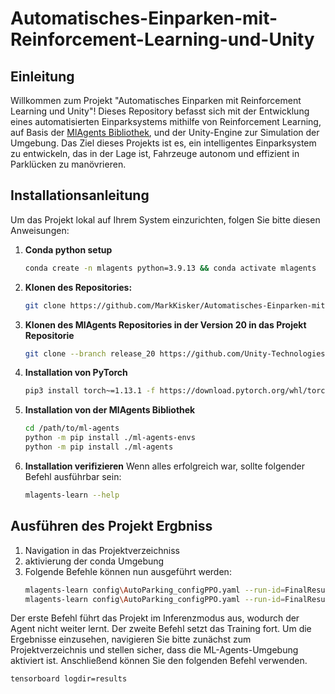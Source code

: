 # Automatisches-Einparken-mit-Reinforcement-Learning-und-Unity
## Einleitung

Willkommen zum Projekt "Automatisches Einparken mit Reinforcement Learning und Unity"! Dieses Repository befasst sich mit der Entwicklung eines automatisierten Einparksystems mithilfe von Reinforcement Learning, auf Basis der [MlAgents Bibliothek](https://github.com/Unity-Technologies/ml-agents), und der Unity-Engine zur Simulation der Umgebung. Das Ziel dieses Projekts ist es, ein intelligentes Einparksystem zu entwickeln, das in der Lage ist, Fahrzeuge autonom und effizient in Parklücken zu manövrieren.

## Installationsanleitung

Um das Projekt lokal auf Ihrem System einzurichten, folgen Sie bitte diesen Anweisungen:
1. **Conda python setup**
   ```bash
   conda create -n mlagents python=3.9.13 && conda activate mlagents
2. **Klonen des Repositories:**
   ```bash
   git clone https://github.com/MarkKisker/Automatisches-Einparken-mit-Reinforcement-Learning-und-Unity.git
3. **Klonen des MlAgents Repositories in der Version 20 in das Projekt Repositorie**
   ```bash
   git clone --branch release_20 https://github.com/Unity-Technologies/ml-agents.git
4. **Installation von PyTorch**
    ```bash
   pip3 install torch~=1.13.1 -f https://download.pytorch.org/whl/torch_stable.html
5. **Installation von der MlAgents Bibliothek**
   ```bash
   cd /path/to/ml-agents
   python -m pip install ./ml-agents-envs
   python -m pip install ./ml-agents
6. **Installation verifizieren**
   Wenn alles erfolgreich war, sollte folgender Befehl ausführbar sein:
   ```bash
   mlagents-learn --help

## Ausführen des Projekt Ergbniss
1. Navigation in das Projektverzeichniss
2. aktivierung der conda Umgebung
3. Folgende Befehle können nun ausgeführt werden:
   ```bash
   mlagents-learn config\AutoParking_configPPO.yaml --run-id=FinalResult --inference --env=Build --num-envs=1 --width=1280 --height=720 --resume
   mlagents-learn config\AutoParking_configPPO.yaml --run-id=FinalResult --env=Build --num-envs=1 --width=1280 --height=720 --resume
  Der erste Befehl führt das Projekt im Inferenzmodus aus, wodurch der Agent nicht weiter lernt. Der zweite Befehl setzt das Training fort.
  Um die Ergebnisse einzusehen, navigieren Sie bitte zunächst zum Projektverzeichnis und stellen sicher, dass die ML-Agents-Umgebung aktiviert ist. Anschließend können Sie den folgenden       Befehl verwenden.
  ```bash
  tensorboard logdir=results
  

